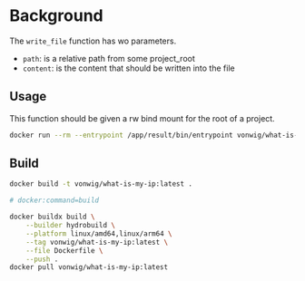 # Background

The `write_file` function has wo parameters.

* `path`: is a relative path from some project_root
* `content`: is the content that should be written into the file

## Usage

This function should be given a rw bind mount for the root of a project.

```sh
docker run --rm --entrypoint /app/result/bin/entrypoint vonwig/what-is-my-ip:latest
```

## Build

```sh
docker build -t vonwig/what-is-my-ip:latest .
```

```sh
# docker:command=build

docker buildx build \
    --builder hydrobuild \
    --platform linux/amd64,linux/arm64 \
    --tag vonwig/what-is-my-ip:latest \
    --file Dockerfile \
    --push .
docker pull vonwig/what-is-my-ip:latest
```
